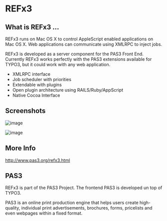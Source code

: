 REFx3
=====

What is REFx3 ...
-----------------

REFx3 runs on Mac OS X to control AppleScript enabled applications on Mac OS X. Web applications can communicate using XMLRPC to inject jobs. 

REFx3 is developed as a server component for the PAS3 Front End. Currently REFx3 works perfectly with the PAS3 extensions available for TYPO3, but it could work with any web application.

* XMLRPC interface
* Job scheduler with priorities
* Extendable with plugins
* Open plugin architecture using RAILS/Ruby/AppScript
* Native Cocoa Interface

Screenshots
-----------

![image](http://picdrop.t3lab.com/hwMvOJGwu7.png)

![image](http://picdrop.t3lab.com/GTnMWvPAom.png)

More Info
---------
http://www.pas3.org/refx3.html

PAS3
----
REFx3 is part of the PAS3 Project. The frontend PAS3 is developed un top of TYPO3.

PAS3 is an online print production engine that helps users create high-quality, individual print advertisements, brochures, forms, pricelists and even webpages within a fixed format. 

